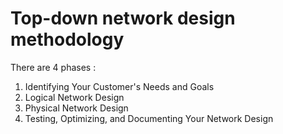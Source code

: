 # Top-down network design methodology

There are 4 phases :

1. Identifying Your Customer's Needs and Goals
2. Logical Network Design
3. Physical Network Design
4. Testing, Optimizing, and Documenting Your Network Design
